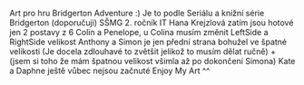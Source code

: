 Art pro hru Bridgerton Adventure :) 
Je to podle Seriálu a knižní série Bridgerton (doporučuji)
SŠMG 2. ročník IT Hana Krejzlová
zatím jsou hotové jen 2 postavy z 6 Colin a Penelope, u Colina musím změnit LeftSide a RightSide velikost
Anthony a Simon je jen přední strana bohužel ve špatné velikosti (Je docela zdlouhavé to zvětšit jelikož to musím dělat ručně) + (jsem si toho že mám špatnou velikost všimla až po dokončení Simona)
Kate a Daphne ještě vůbec nejsou začnuté
Enjoy My Art ^^
